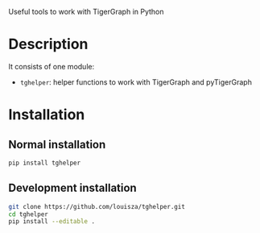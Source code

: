 Useful tools to work with TigerGraph in Python

# Description
    
It consists of one module:

- `tghelper`: helper functions to work with TigerGraph and pyTigerGraph

# Installation
 
## Normal installation

```bash
pip install tghelper
```

## Development installation

```bash
git clone https://github.com/louisza/tghelper.git
cd tghelper
pip install --editable .
```